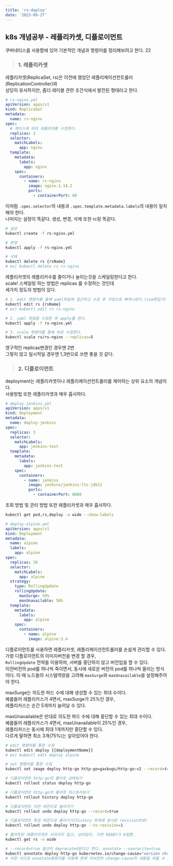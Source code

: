 ```yaml
---
title: 'rs-deploy'
date: '2023-09-27'
---
```


## k8s 개념공부 - 레플리카셋, 디플로이먼트
쿠버네티스를 사용함에 있어 기본적인 개념과 명령어를 정리해보려고 한다. 22

> ### 1. 레플리카셋
레플리카셋(ReplicaSet, rs)은 이전에 했었던 레플리케이션컨트롤러(ReplicationController)와   
상당히 유사하지만, 좀더 레이블 관련 조건식에서 발전된 형태라고 한다.

```yaml
# rs-nginx.yml
apiVersion: apps/v1
kind: ReplicaSet
metadata:
  name: rs-nginx
spec:
  # 케이스에 따라 레플리카를 수정한다.
  replicas: 3
  selector:
    matchLabels:
      app: nginx
  template:
    metadata:
      labels:
        app: nginx
    spec:
      containers:
        - name: rs-nginx
          image: nginx:1.14.2
          ports:
            - containerPort: 80

```
이처럼 `.spec.selector`의 내용과 `.spec.template.metadata.labels`의 내용이 일치해야 한다.   
나머지는 설정이 똑같다. 생성, 변경, 삭제 또한 rc랑 똑같다.
```bash
# 생성
kubectl create -f rs-nginx.yml

# 변경
kubectl apply -f rs-nginx.yml

# 삭제
kubectl delete rs {rsName}
# ex) kubectl delete rs rs-nginx
```
레플리카셋의 레플리카수를 줄이거나 늘이는것을 스케일링한다고 한다.   
scale!
스케일링 하는 방법은 replicas 를 수정하는 것인데   
세가지 정도의 방법이 있다.
```bash
# 1. edit 명령어를 통해 yaml파일에 접근하고 수정 후 저장으로 빠져나온다.(vim편집기)
kubectl edit rs {rsName}
# ex) kubectl edit rs rs-nginx

# 2. yaml 파일을 수정한 후 apply를 한다.
kubectl apply -f rs-nginx.yml

# 3. scale 명령어를 통해 바로 수정한다.
kubectl scale rs/rs-nginx --replicas=5
```
영구적인 replicas변경인 경우엔 2번   
그렇지 않고 일시적일 경우엔 1,3번으로 쓰면 좋을 것 같다.

> ### 2. 디플로이먼트
deployment는 레플리카셋이나 레플리케이션컨트롤러를 제어하는 상위 요소의 개념이다.   
사용방법 또한 레플리카셋과 매우 흡사하다.
```yaml
# deploy-jenkins.yml
apiVersion: apps/v1
kind: Deployment
metadata:
  name: deploy-jenkins
spec:
  replicas: 3
  selector:
    matchLabels:
      app: jenkins-test
  template:
    metadata:
      labels:
        app: jenkins-test
    spec:
      containers:
        - name: jenkins
          image: jenkins/jenkins:lts-jdk11
          ports:
            - containerPort: 8080

```
조회 방법 및 관리 방법 또한 레플리카셋과 매우 흡사하다.
```bash
kubectl get pod,rs,deploy -o wide --show-labels
```

```yaml
# deploy-alpine.yml
apiVersion: apps/v1
kind: Deployment
metadata:
  name: alpine
  labels: 
    app: alpine
spec:
  replicas: 10
  selector:
    matchLabels:
      app: alpine
  strategy:
    type: RollingUpdate
    rollingUpdate:
      maxSurge: 50%
      maxUnavailable: 50%
  template:
    metadata:
      labels:
        app: alpine
    spec:
      containers:
        - name: alpine
          image: alpine:3.4

```

디플로이먼트를 사용하면 레플리카셋, 레플리케이션컨트롤러를 손쉽게 관리할 수 있다.   
가령 디플로이먼트의 이미지버전을 변경 할 경우,    
`RollingUpdate` 전략을 이용하여, 서버를 중단하지 않고 버전업을 할 수 있다.   
이전버전의 pod를 하나씩 죽이면서, 동시에 새로운 버전의 pod를 하나씩 올리는 방식이다.
이 때 노드들의 시스템역량을 고려해 `maxSurge`와 `maxUnavailable`을 설정해주어야 한다.   

maxSurge는 의도한 파드 수에 대해 생성할 수 있는 최대 수이다.    
예를들어 레플리카스가 4면서, maxSurge가 25%인 경우,   
레플리카스는 순간 5개까지 늘어날 수 있다.   

maxUnavailable은 반대로 의도한 파드 수에 대해 중단할 수 있는 최대 수이다.   
예를들어 레플리카스가 4면서, maxUnavailable이 25%인 경우,   
레플리카스는 동시에 최대 1개까지만 중단할 수 있다.    
다르게 말하면 최소 3개(75%)는 살아있어야 한다.   

```bash
# edit 명령어를 통한 수정
kubectl edit deploy {{deploymentName}}
# ex) kubectl edit deploy alpine

# set 명령어를 통한 수정
kubectl set image deploy http-go http-go=gasbugs/http-go:v2 --record=true

# 디플로이먼트 http-go의 롤아웃 상태보기
kubectl rollout status deploy http-go

# 디플로이먼트 http-go의 롤아웃 히스토리보기
kubectl rollout history deploy http-go 

# 디플로이먼트 이전 버전으로 돌아가기
kubectl rollout undo deploy http-go --record=true

# 디플로이먼트 특정 버전으로 돌아가기(history 좌측에 표시된 revision번호)
kubectl rollout undo deploy http-go --to-revision=1

# 롤아웃된 레플리카셋은 사라지지 않고, 남아있다. 다만 READY가 0일뿐.
kubectl get rs -o wide

# --record=true 옵션이 deprecated된다고 한다. annotate --overwrite=true 
kubectl annotate deploy http-go kubernetes.io/change-cause="version change to v2 to v3!"
# 이런 식으로 annotate명령어를 이용해 현재 리비전의 change-cause의 내용을 바꿀 수 있다.

```
